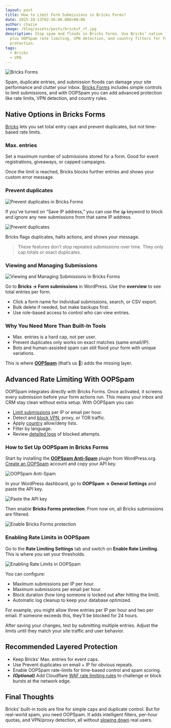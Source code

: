 ```yaml
---
layout: post
title: How to Limit Form Submissions in Bricks Forms?
date: 2025-10-13T02:56:00.000+08:00
author: chazie
image: /blog/assets/posts/bricksf_rt.jpg
description: Stop spam and floods in Bricks Forms. Use Bricks’ native limits
  plus OOPSpam rate limiting, VPN detection, and country filters for full
  protection.
tags:
  - Bricks
  - VPN
---
```

![Bricks Forms](/blog/assets/posts/bricks-visual-site-builder.png "Bricks Forms")

Spam, duplicate entries, and submission floods can damage your site performance and clutter your inbox. [Bricks Forms](https://bricksbuilder.io/forms/) includes simple controls to limit submissions, and with OOPSpam you can add advanced protection like rate limits, VPN detection, and country rules.

## **Native Options in Bricks Forms**

[Bricks](https://bricksbuilder.io/) lets you set total entry caps and prevent duplicates, but not time-based rate limits.

### **Max. entries**

Set a maximum number of submissions stored for a form. Good for event registrations, giveaways, or capped campaigns. 

Once the limit is reached, Bricks blocks further entries and shows your custom error message.

### **Prevent duplicates**

![Prevent duplicates in Bricks Forms](/blog/assets/posts/save-submission-bricks.png "Prevent duplicates in Bricks Forms")

If you’ve turned on “Save IP address,” you can use the **`ip`** keyword to block and ignore any new submissions from that same IP address.

![Prevent duplicates](/blog/assets/posts/bricks-save-submission-prevent-duplicate.png "Prevent duplicates")

Bricks flags duplicates, halts actions, and shows your message.

> These features don’t stop repeated submissions over time. They only cap totals or exact duplicates.

### **Viewing and Managing Submissions**

![Viewing and Managing Submissions in Bricks Forms](/blog/assets/posts/form-submissions-bricks-forms.png "Viewing and Managing Submissions in Bricks Forms")

Go to **Bricks → Form submissions** in WordPress. Use the **overview** to see total entries per form.

* Click a form name for individual submissions, search, or CSV export.
* Bulk delete if needed, but make backups first.
* Use role-based access to control who can view entries.

### **Why You Need More Than Built-In Tools**

* Max. entries is a hard cap, not per user.
* Prevent duplicates only works on exact matches (same email/IP).
* Bots and human-assisted spam can still flood your form with unique variations.

This is where **[OOPSpam](https://www.oopspam.com/)** (that’s us 👋) adds the missing layer.

## **Advanced Rate Limiting With OOPSpam**

OOPSpam integrates directly with Bricks Forms. Once activated, it screens every submission before your form actions run. This means your inbox and CRM stay clean without extra setup. With OOPSpam you can:

* [Limit submissions](https://www.oopspam.com/blog/protecting-forms-with-rate-limiting-in-wordpress-using-oopspam) per IP or email per hour.
* Detect and [block VPN](https://www.oopspam.com/blog/how-to-block-vpn-and-data-center-ip-submissions-in-bricks-forms), proxy, or TOR traffic.
* Apply [country](https://www.oopspam.com/blog/how-to-block-countries-in-bricks-forms) allow/deny lists.
* Filter by language.
* Review [detailed logs](https://help.oopspam.com/wordpress/form-entries/) of blocked attempts.

### **How to Set Up OOPSpam in Bricks Forms**

Start by installing the **[OOPSpam Anti-Spam](https://wordpress.org/plugins/oopspam-anti-spam/)** plugin from WordPress.org. [Create an OOPSpam](https://app.oopspam.com/Identity/Account/Login) account and copy your API key.

![OOPSpam Anti-Spam](/blog/assets/posts/oopspam-dashboard-api.png "OOPSpam Anti-Spam")

In your WordPress dashboard, go to **OOPSpam → General Settings** and paste the API key. 

![Paste the API key](/blog/assets/posts/oopspam-api-key.png "Paste the API key")

Then enable **Bricks Forms protection**. From now on, all Bricks submissions are filtered.

![Enable Bricks Forms protection](/blog/assets/posts/activate-spam-protection-bricks-forms.png "Enable Bricks Forms protection")

### **Enabling Rate Limits in OOPSpam**

Go to the **Rate Limiting Settings** tab and switch on **Enable Rate Limiting**. This is where you set your thresholds.

![Enabling Rate Limits in OOPSpam](/blog/assets/posts/rate-limiting-settings.png "Enabling Rate Limits in OOPSpam")

You can configure:

* Maximum submissions per IP per hour.
* Maximum submissions per email per hour.
* Block duration (how long someone is locked out after hitting the limit).
* Automatic log cleanup to keep your database optimized.

For example, you might allow three entries per IP per hour and two per email. If someone exceeds this, they’ll be blocked for 24 hours.

After saving your changes, test by submitting multiple entries. Adjust the limits until they match your site traffic and user behavior.

## **Recommended Layered Protection**

* Keep Bricks’ Max. entries for event caps.
* Use Prevent duplicates on email + IP for obvious repeats.
* Enable OOPSpam rate-limits for time-based control and spam scoring.
* ***(Optional)*** Add Cloudflare [WAF rate limiting rules](https://developers.cloudflare.com/waf/rate-limiting-rules/) to challenge or block bursts at the network edge.

## **Final Thoughts**

Bricks’ built-in tools are fine for simple caps and duplicate control. But for real-world spam, you need OOPSpam. It adds intelligent filters, per-hour quotas, and VPN/proxy detection, all without [slowing down](https://www.oopspam.com/blog/slow-bricks-builder-website) real users.
